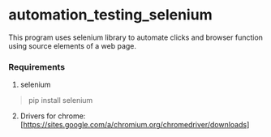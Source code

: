 # automation_testing_selenium
This program uses selenium library to automate clicks and browser function using source elements of a web page.

### Requirements
1. selenium
> pip install selenium
2. Drivers for chrome: [https://sites.google.com/a/chromium.org/chromedriver/downloads]
